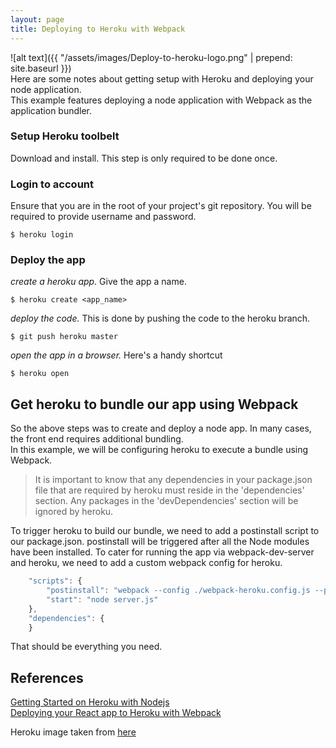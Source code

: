 ```yaml
---
layout: page
title: Deploying to Heroku with Webpack
---
```

![alt text]({{ "/assets/images/Deploy-to-heroku-logo.png" | prepend: site.baseurl }})  
Here are some notes about getting setup with Heroku and deploying your node application.  
This example features deploying a node application with Webpack as the application bundler.    

### Setup Heroku toolbelt 
Download and install. This step is only required to be done once.

### Login to account
Ensure that you are in the root of your project's git repository. You will be required to provide username and password.  

```
$ heroku login
```

### Deploy the app
_create a heroku app._ Give the app a name.  

```
$ heroku create <app_name>  
```

_deploy the code._ This is done by pushing the code to the heroku branch.  

```
$ git push heroku master
```

_open the app in a browser._ Here's a handy shortcut  

```
$ heroku open
```

## Get heroku to bundle our app using Webpack
So the above steps was to create and deploy a node app. In many cases, the front end requires additional bundling.  
In this example, we will be configuring heroku to execute a bundle using Webpack.  

>It is important to know that any dependencies in your package.json file that are required by heroku must reside in the 'dependencies' section. Any packages in the 'devDependencies' section will be ignored by heroku.  

To trigger heroku to build our bundle, we need to add a postinstall script to our package.json. postinstall will be triggered after all the Node modules have been installed. To cater for running the app via webpack-dev-server and heroku, we need to add a custom webpack config for heroku.   

```javascript
    "scripts": {
        "postinstall": "webpack --config ./webpack-heroku.config.js --progress --colors",
        "start": "node server.js"
    },
    "dependencies": {
    }
```

That should be everything you need.


## References
[Getting Started on Heroku with Nodejs](https://devcenter.heroku.com/articles/getting-started-with-nodejs#introduction)  
[Deploying your React app to Heroku with Webpack](http://ditrospecta.com/javascript/react/es6/webpack/heroku/2015/08/08/deploying-react-webpack-heroku.html)

Heroku image taken from [here](http://sylpheo.com/why-you-need-a-heroku-app/)